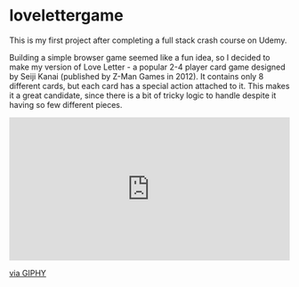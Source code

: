 # lovelettergame

This is my first project after completing a full stack crash course on Udemy. 

Building a simple browser game seemed like a fun idea, so I decided to make my version of Love Letter - a popular 2-4 player card game designed by Seiji Kanai (published by Z-Man Games in 2012). It contains only 8 different cards, but each card has a special action attached to it. This makes it a great candidate, since there is a bit of tricky logic to handle despite it having so few different pieces. 

<div style="width:100%;height:0;padding-bottom:51%;position:relative;"><iframe src="https://giphy.com/embed/VIbwQgis9BAxd1WLCn" width="100%" height="100%" style="position:absolute" frameBorder="0" class="giphy-embed" allowFullScreen></iframe></div><p><a href="https://giphy.com/gifs/js-love-letter-socketio-VIbwQgis9BAxd1WLCn">via GIPHY</a></p>



